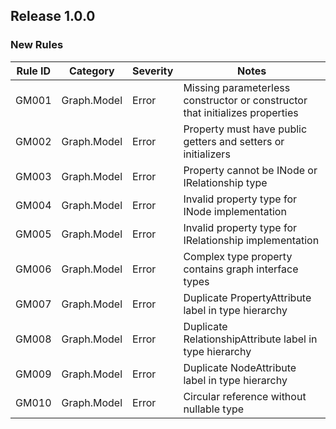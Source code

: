 ## Release 1.0.0

### New Rules
Rule ID | Category | Severity | Notes
--------|----------|----------|--------------------
GM001   | Graph.Model | Error    | Missing parameterless constructor or constructor that initializes properties
GM002   | Graph.Model | Error    | Property must have public getters and setters or initializers
GM003   | Graph.Model | Error    | Property cannot be INode or IRelationship type
GM004   | Graph.Model | Error    | Invalid property type for INode implementation
GM005   | Graph.Model | Error    | Invalid property type for IRelationship implementation
GM006   | Graph.Model | Error    | Complex type property contains graph interface types
GM007   | Graph.Model | Error    | Duplicate PropertyAttribute label in type hierarchy
GM008   | Graph.Model | Error    | Duplicate RelationshipAttribute label in type hierarchy
GM009   | Graph.Model | Error    | Duplicate NodeAttribute label in type hierarchy
GM010   | Graph.Model | Error    | Circular reference without nullable type

